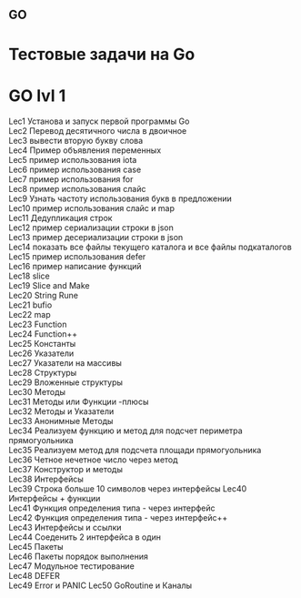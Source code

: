 ## GO

# Тестовые задачи на Go

# GO lvl 1 

Lec1 Установа и запуск первой программы Go  
Lec2 Перевод десятичного числа в двоичное  
Lec3 вывести вторую букву слова  
Lec4 Пример объявления переменных  
Lec5 пример использования iota  
Lec6 пример использования case  
Lec7 пример использования for  
Lec8 пример использования слайс  
Lec9 Узнать частоту использования букв в предложении  
Lec10 пример использования слайс и map  
Lec11 Дедупликация строк  
Lec12 пример сериализации строки в json  
Lec13 пример десериализации строки в json  
Lec14 показать все файлы текущего каталога и все файлы подкаталогов  
Lec15 пример использования defer  
Lec16 пример написание функций  
Lec18 slice  
Lec19 Slice and Make  
Lec20 String Rune  
Lec21 bufio  
Lec22 map  
Lec23 Function  
Lec24 Function++  
Lec25 Константы  
Lec26 Указатели  
Lec27 Указатели на массивы  
Lec28 Структуры  
Lec29 Вложенные структуры  
Lec30 Методы  
Lec31 Методы или Функции -плюсы  
Lec32 Методы и Указатели  
Lec33 Анонимные Методы   
Lec34 Реализуем функцию и метод для подсчет периметра прямогуольника  
Lec35 Реализуем метод для подсчета площади прямогуольника  
Lec36 Четное нечетное число через метод  
Lec37 Конструктор и методы  
Lec38 Интерфейсы  
Lec39 Строка больше 10 символов через интерфейсы
Lec40 Интерфейсы + функции  
Lec41 Функция определения типа - через интерфейс  
Lec42 Функция определения типа - через интерфейс++  
Lec43 Интерфейсы и ссылки  
Lec44 Соеденить 2 интерфейса в один  
Lec45 Пакеты  
Lec46 Пакеты порядок выполнения  
Lec47 Модульное тестирование  
Lec48 DEFER  
Lec49 Error и PANIC
Lec50 GoRoutine и Каналы
  
 
  
  


